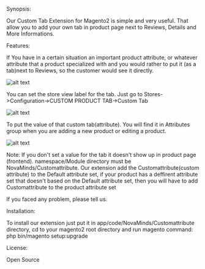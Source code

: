 Synopsis:

Our Custom Tab Extension for Magento2 is simple and very useful.
That allow you to add your own tab in product page next to Reviews, Details and More Informations. 

Features:

If You have in a certain situation an important product attribute,
or whatever attribute that a product specialized with and you would rather to put it (as a tab)next to Reviews,
so the customer would see it directly.

![alt text](http://www.nmcit.com/wp-content/uploads/2018/03/tab.png)



You can set the store view label for the tab.
Just go to Stores->Configuration->CUSTOM PRODUCT TAB->Custom Tab

![alt text](http://www.nmcit.com/wp-content/uploads/2018/03/tabConfig.png/)



To put the value of that custom tab(attribute).
You will find it in Attributes group when you are adding 
a new product or editing a product.

![alt text](http://www.nmcit.com/wp-content/uploads/2018/03/setTapValue.png)



Note:
If you don't set a value for the tab it doesn't show up in product page (frontend).
namespace/Module directory must be NovaMinds/Customattribute.
Our extension add the Customattribute(custom attribute)
to the Default attribute set, if your product has a deffirent attribute set 
that doesn't based on the Default attribute set, then you will have to add
Customattribute to the product attribute set

If you faced any problem, please tell us.

Installation:

To install our extension just put it in app/code/NovaMinds/Customattribute directory, 
cd to your magento2 root directory and run magento command: 
php bin/magento setup:upgrade


License:

Open Source

